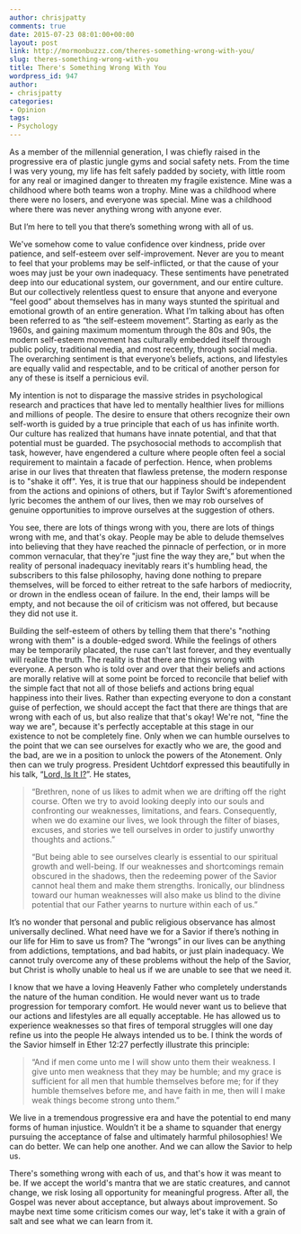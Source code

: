 ```yaml
---
author: chrisjpatty
comments: true
date: 2015-07-23 08:01:00+00:00
layout: post
link: http://mormonbuzzz.com/theres-something-wrong-with-you/
slug: theres-something-wrong-with-you
title: There's Something Wrong With You
wordpress_id: 947
author:
- chrisjpatty
categories:
- Opinion
tags:
- Psychology
---
```


As a member of the millennial generation, I was chiefly raised in the progressive era of plastic jungle gyms and social safety nets. From the time I was very young, my life has felt safely padded by society, with little room for any real or imagined danger to threaten my fragile existence. Mine was a childhood where both teams won a trophy. Mine was a childhood where there were no losers, and everyone was special. Mine was a childhood where there was never anything wrong with anyone ever.

But I’m here to tell you that there’s something wrong with all of us.

We've somehow come to value confidence over kindness, pride over patience, and self-esteem over self-improvement. Never are you to meant to feel that your problems may be self-inflicted, or that the cause of your woes may just be your own inadequacy. These sentiments have penetrated deep into our educational system, our government, and our entire culture. But our collectively relentless quest to ensure that anyone and everyone “feel good” about themselves has in many ways stunted the spiritual and emotional growth of an entire generation. What I’m talking about has often been referred to as “the self-esteem movement”. Starting as early as the 1960s, and gaining maximum momentum through the 80s and 90s, the modern self-esteem movement has culturally embedded itself through public policy, traditional media, and most recently, through social media. The overarching sentiment is that everyone’s beliefs, actions, and lifestyles are equally valid and respectable, and to be critical of another person for any of these is itself a pernicious evil.

My intention is not to disparage the massive strides in psychological research and practices that have led to mentally healthier lives for millions and millions of people. The desire to ensure that others recognize their own self-worth is guided by a true principle that each of us has infinite worth. Our culture has realized that humans have innate potential, and that that potential must be guarded. The psychosocial methods to accomplish that task, however, have engendered a culture where people often feel a social requirement to maintain a facade of perfection. Hence, when problems arise in our lives that threaten that flawless pretense, the modern response is to "shake it off". Yes, it is true that our happiness should be independent from the actions and opinions of others, but if Taylor Swift's aforementioned lyric becomes the anthem of our lives, then we may rob ourselves of genuine opportunities to improve ourselves at the suggestion of others.

You see, there are lots of things wrong with you, there are lots of things wrong with me, and that's okay. People may be able to delude themselves into believing that they have reached the pinnacle of perfection, or in more common vernacular, that they're "just fine the way they are,” but when the reality of personal inadequacy inevitably rears it's humbling head, the subscribers to this false philosophy, having done nothing to prepare themselves, will be forced to either retreat to the safe harbors of mediocrity, or drown in the endless ocean of failure. In the end, their lamps will be empty, and not because the oil of criticism was not offered, but because they did not use it.

Building the self-esteem of others by telling them that there's "nothing wrong with them" is a double-edged sword. While the feelings of others may be temporarily placated, the ruse can't last forever, and they eventually will realize the truth. The reality is that there are things wrong with everyone. A person who is told over and over that their beliefs and actions are morally relative will at some point be forced to reconcile that belief with the simple fact that not all of those beliefs and actions bring equal happiness into their lives. Rather than expecting everyone to don a constant guise of perfection, we should accept the fact that there are things that are wrong with each of us, but also realize that that's okay! We're not, "fine the way we are", because it's perfectly acceptable at this stage in our existence to not be completely fine. Only when we can humble ourselves to the point that we can see ourselves for exactly who we are, the good and the bad, are we in a position to unlock the powers of the Atonement. Only then can we truly progress. President Uchtdorf expressed this beautifully in his talk, “[Lord, Is It I?](https://www.lds.org/general-conference/2014/10/lord-is-it-i?lang=eng)”. He states,


<blockquote>“Brethren, none of us likes to admit when we are drifting off the right course. Often we try to avoid looking deeply into our souls and confronting our weaknesses, limitations, and fears. Consequently, when we do examine our lives, we look through the filter of biases, excuses, and stories we tell ourselves in order to justify unworthy thoughts and actions.”



“But being able to see ourselves clearly is essential to our spiritual growth and well-being. If our weaknesses and shortcomings remain obscured in the shadows, then the redeeming power of the Savior cannot heal them and make them strengths. Ironically, our blindness toward our human weaknesses will also make us blind to the divine potential that our Father yearns to nurture within each of us.”</blockquote>




It’s no wonder that personal and public religious observance has almost universally declined. What need have we for a Savior if there’s nothing in our life for Him to save us from? The “wrongs” in our lives can be anything from addictions, temptations, and bad habits, or just plain inadequacy. We cannot truly overcome any of these problems without the help of the Savior, but Christ is wholly unable to heal us if we are unable to see that we need it.

I know that we have a loving Heavenly Father who completely understands the nature of the human condition. He would never want us to trade progression for temporary comfort. He would never want us to believe that our actions and lifestyles are all equally acceptable. He has allowed us to experience weaknesses so that fires of temporal struggles will one day refine us into the people He always intended us to be. I think the words of the Savior himself in Ether 12:27 perfectly illustrate this principle:


<blockquote>“And if men come unto me I will show unto them their weakness. I give unto men weakness that they may be humble; and my grace is sufficient for all men that humble themselves before me; for if they humble themselves before me, and have faith in me, then will I make weak things become strong unto them.”</blockquote>


We live in a tremendous progressive era and have the potential to end many forms of human injustice. Wouldn’t it be a shame to squander that energy pursuing the acceptance of false and ultimately harmful philosophies! We can do better. We can help one another. And we can allow the Savior to help us.

There's something wrong with each of us, and that's how it was meant to be. If we accept the world's mantra that we are static creatures, and cannot change, we risk losing all opportunity for meaningful progress. After all, the Gospel was never about acceptance, but always about improvement. So maybe next time some criticism comes our way, let's take it with a grain of salt and see what we can learn from it.
